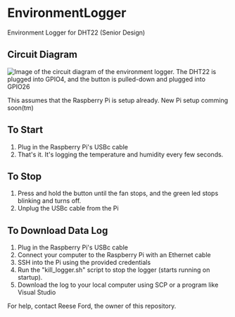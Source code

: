 # EnvironmentLogger
Environment Logger for DHT22 (Senior Design)

## Circuit Diagram
![Image of the circuit diagram of the environment logger. The DHT22 is plugged into GPIO4, and the button is pulled-down and plugged into GPIO26](https://github.com/user-attachments/assets/4c5fbeab-9ffd-4231-b6e5-af0a74767131)

This assumes that the Raspberry Pi is setup already.
New Pi setup comming soon(tm)

## To Start
1. Plug in the Raspberry Pi's USBc cable
2. That's it. It's logging the temperature and humidity every few seconds.

## To Stop
1. Press and hold the button until the fan stops, and the green led stops blinking and turns off.
2. Unplug the USBc cable from the Pi

## To Download Data Log
1. Plug in the Raspberry Pi's USBc cable
2. Connect your computer to the Raspberry Pi with an Ethernet cable
3. SSH into the Pi using the provided credentials
4. Run the "kill_logger.sh" script to stop the logger (starts running on startup).
5. Download the log to your local computer using SCP or a program like Visual Studio

For help, contact Reese Ford, the owner of this repository.
